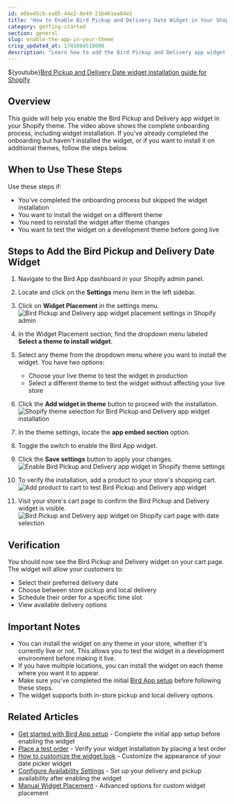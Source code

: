 ```yaml
---
id: e6be45c6-ea05-44e2-8e49-21b461ea04e5
title: "How to Enable Bird Pickup and Delivery Date Widget in Your Shopify Theme"
category: getting-started
section: general
slug: enable-the-app-in-your-theme
crisp_updated_at: 1743084518000
description: "Learn how to add the Bird Pickup and Delivery app widget to your Shopify theme. Enable local delivery, in-store pickup, and shipping date selection for your customers."
---
```


${youtube}[Bird Pickup and Delivery Date widget installation guide for Shopify](ill_E6Rg1uA)

## Overview
This guide will help you enable the Bird Pickup and Delivery app widget in your Shopify theme. The video above shows the complete onboarding process, including widget installation. If you've already completed the onboarding but haven't installed the widget, or if you want to install it on additional themes, follow the steps below.

## When to Use These Steps
Use these steps if:
- You've completed the onboarding process but skipped the widget installation
- You want to install the widget on a different theme
- You need to reinstall the widget after theme changes
- You want to test the widget on a development theme before going live

## Steps to Add the Bird Pickup and Delivery Date Widget

1. Navigate to the Bird App dashboard in your Shopify admin panel.
2. Locate and click on the **Settings** menu item in the left sidebar.
3. Click on **Widget Placement** in the settings menu.
   ![Bird Pickup and Delivery app widget placement settings in Shopify admin](https://storage.crisp.chat/users/helpdesk/website/ca826b447482b000/widgetplacementmenu_kv9wiy.png)

4. In the Widget Placement section, find the dropdown menu labeled **Select a theme to install widget**.
5. Select any theme from the dropdown menu where you want to install the widget. You have two options:
   - Choose your live theme to test the widget in production
   - Select a different theme to test the widget without affecting your live store
6. Click the **Add widget in theme** button to proceed with the installation.
   ![Shopify theme selection for Bird Pickup and Delivery app widget installation](https://storage.crisp.chat/users/helpdesk/website/ca826b447482b000/addwidget_5zoxzg.png)

7. In the theme settings, locate the **app embed section** option.
8. Toggle the switch to enable the Bird App widget.
9. Click the **Save settings** button to apply your changes.
   ![Enable Bird Pickup and Delivery app widget in Shopify theme settings](https://storage.crisp.chat/users/helpdesk/website/ca826b447482b000/screenshot-2023-10-13-at-32832_1wc0bk7.png)

10. To verify the installation, add a product to your store's shopping cart.
    ![Add product to cart to test Bird Pickup and Delivery app widget](https://storage.crisp.chat/users/helpdesk/website/ca826b447482b000/screenshot-2023-10-13-at-34724_gplnbq.png)

11. Visit your store's cart page to confirm the Bird Pickup and Delivery widget is visible.
    ![Bird Pickup and Delivery app widget on Shopify cart page with date selection](https://storage.crisp.chat/users/helpdesk/website/ca826b447482b000/screenshot-2023-10-13-at-34338_ictf6d.png)

## Verification
You should now see the Bird Pickup and Delivery widget on your cart page. The widget will allow your customers to:
- Select their preferred delivery date
- Choose between store pickup and local delivery
- Schedule their order for a specific time slot
- View available delivery options

## Important Notes
- You can install the widget on any theme in your store, whether it's currently live or not. This allows you to test the widget in a development environment before making it live.
- If you have multiple locations, you can install the widget on each theme where you want it to appear.
- Make sure you've completed the initial [Bird App setup](/en-us/article/get-started-with-app-setup-1tra0ra/) before following these steps.
- The widget supports both in-store pickup and local delivery options.

## Related Articles
- [Get started with Bird App setup](/en-us/article/get-started-with-app-setup-1tra0ra/) - Complete the initial app setup before enabling the widget
- [Place a test order](/en-us/article/place-a-test-order-13fhz0a/) - Verify your widget installation by placing a test order
- [How to customize the widget look](/en-us/article/how-to-customize-the-widget-look-1t5c07x/) - Customize the appearance of your date picker widget
- [Configure Availability Settings](/en-us/article/configure-availability-settings-199dozz/) - Set up your delivery and pickup availability after enabling the widget
- [Manual Widget Placement](/en-us/article/manual-widget-placement-1iq0zmb/) - Advanced options for custom widget placement
